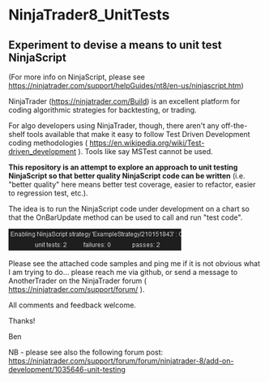 # NinjaTrader8_UnitTests
## Experiment to devise a means to unit test NinjaScript 
(For more info on NinjaScript, please see https://ninjatrader.com/support/helpGuides/nt8/en-us/ninjascript.htm)

NinjaTrader (https://ninjatrader.com/Build) is an excellent platform for coding algorithmic strategies for backtesting, or trading.

For algo developers using NinjaTrader, though, there aren't any off-the-shelf tools available that make it easy to follow Test Driven Development coding methodologies ( https://en.wikipedia.org/wiki/Test-driven_development ). Tools like say MSTest cannot be used.

**This repository is an attempt to explore an approach to unit testing NinjaScript so that better quality NinjaScript code can be written** (i.e. "better quality" here means better test coverage, easier to refactor, easier to regression test, etc.). 

The idea is to run the NinjaScript code under development on a chart so that the OnBarUpdate method can be used to call and run "test code".

![picture](test_output.png)

Please see the attached code samples and ping me if it is not obvious what I am trying to do... please reach me via github, or send a message to AnotherTrader on the NinjaTrader forum ( https://ninjatrader.com/support/forum/ ).

All comments and feedback welcome.

Thanks!

Ben

NB - please see also the following forum post: https://ninjatrader.com/support/forum/forum/ninjatrader-8/add-on-development/1035646-unit-testing
